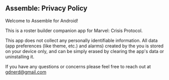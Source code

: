 ## Assemble: Privacy Policy

Welcome to Assemble for Android!

This is a roster builder companion app for Marvel: Crisis Protocol.

This app does not collect any personally identifiable information. All data (app preferences (like theme, etc.) and alarms) created by the you is stored on your device only, and can be simply erased by clearing the app's data or uninstalling it.

If you have any questions or concerns please feel free to reach out at gdnerd@gmail.com